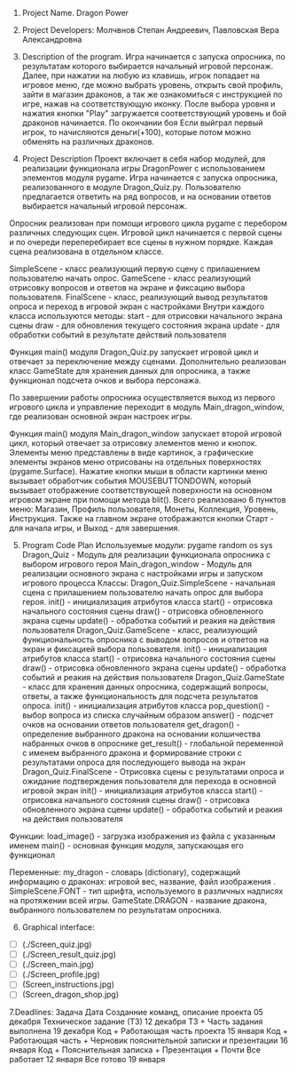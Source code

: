 1. Project Name. Dragon Power

2. Project Developers: Молчвнов Степан Андреевич, Павловская Вера Александровна

3. Description of the program. Игра начинается с запуска опросника, по результатам которого выбирается начальный игровой персонаж. Далее, при нажатии на любую из клавишь, игрок попадает на игровое меню, где можно выбрать уровень, открыть свой профиль, зайти в магазин драконов, а так же ознакомиться с инструкцией по игре, нажав на соответствующую иконку. После выбора уровня и нажатия кнопки "Play" загружается соответствующий уровень и бой драконов начинается. По окончании боя Если выйграл первый игрок, то начисляются деньги(+100), которые потом можно обменять на различных драконов.

4. Project Description Проект включает в себя набор модулей, для реализации функционала игры DragonPower с использованием элементов модуля pygame. Игра начинается с запуска опросника, реализованного в модуле Dragon_Quiz.py. Пользователю предлагается ответить на ряд вопросов, и на основании ответов выбирается начальный игровой персонаж.

Опросник реализован при помощи игрового цикла pygame с перебором различных следующих сцен. Игровой цикл начинается с первой сцены и по очереди переперебирает все сцены в нужном порядке. Каждая сцена реализована в отдельном классе.

SimpleScene - класс реализующий первую сцену с прилашением пользователю начать опрос.
GameScene - класс реализующий отрисовку вопросов и ответов на экране и фиксацию выбора пользователя.
FinalScene - класс, реализующий вывод результатов опроса и переход в игровой экран с настройками
Внутри каждого класса используются методы: start - для отрисовки начального экрана сцены draw - для обновления текущего состояния экрана update - для обработки событий в результате действий пользователя

Функция main() модуля Dragon_Quiz.py запускает игровой цикл и отвечает за переключение между сценами. Дополнительно реализован класс GameState для хранения данных для опросника, а также функционал подсчета очков и выбора персонажа.

По завершении работы опросника осуществляется выход из первого игрового цикла и управление переходит в модуль Main_dragon_window, где реализован основной экран настроек игры.

Функция main() модуля Main_dragon_window запускает второй игровой цикл, который отвечает за отрисовку элементов меню и кнопок. Элементы меню представлены в виде картинок, а графические элементы экранов меню отрисованы на отдельных поверхностях (pygame.Surface). Нажатие кнопки мыши в области картинки меню вызывает обработчик события MOUSEBUTTONDOWN, который вызывает отображение соответствующей поверхности на основном игровом экране при помощи метода blit(). Всего реализовано 6 пунктов меню: Магазин, Профиль пользователя, Монеты, Коллекция, Уровень, Инструкция. Также на главном экране отображаются кнопки Старт - для начала игры, и Выход - для завершения.

5. Program Code Plan Используемые модули: pygame random os sys Dragon_Quiz - Модуль для реализации функционала опросника с выбором игрового героя Main_dragon_window - Модуль для реализации основного экрана с настройками игры и запуском игрового процесса
Классы: Dragon_Quiz.SimpleScene - начальная сцена с прилашением пользователю начать опрос для выбора героя. init() - инициализация атрибутов класса start() - отрисовка начального состояния сцены draw() - отрисовка обновленного экрана сцены update() - обработка событий и реакия на действия пользователя Dragon_Quiz.GameScene - класс, реализующий функциональность опросника с выводом вопросов и ответов на экран и фиксацией выбора пользователя. init() - инициализация атрибутов класса start() - отрисовка начального состояния сцены draw() - отрисовка обновленного экрана сцены update() - обработка событий и реакия на действия пользователя Dragon_Quiz.GameState - класс для хранения данных опросника, содержащий вопросы, ответы, а также функциональность для подсчета результатов опроса. init() - инициализация атрибутов класса pop_question() - выбор вопроса из списка случайным образом answer() - подсчет очков на основании ответов пользователя get_dragon() - определение выбранного дракона на основании колшичества набранных очков в опроснике get_result() - глобальной переменной с именем выбранного дракона и формирование строки с результатами опроса для последующего вывода на экран Dragon_Quiz.FinalScene - Отрисовка сцены с результатами опроса и ожидание подтверждения пользователя для перехода в основной игровой экран init() - инициализация атрибутов класса start() - отрисовка начального состояния сцены draw() - отрисовка обновленного экрана сцены update() - обработка событий и реакия на действия пользователя

Функции: load_image() - загрузка изображения из файла с указанным именем main() - основная функция модуля, запускающая его функционал

Переменные: my_dragon - словарь (dictionary), содержащий информацию о драконах: игровой вес, название, файл изображения . SimpleScene.FONT - тип шрифта, используемого в различных надписях на протяжении всей игры. GameState.DRAGON - название дракона, выбранного пользователем по результатам опросника.

6. Graphical interface: 
- [ ] (./Screen_quiz.jpg)
- [ ] (./Screen_result_quiz.jpg)
- [ ] (./Screen_main.jpg)
- [ ] (./Screen_profile.jpg)
- [ ] (Screen_instructions.jpg)
- [ ] (Screen_dragon_shop.jpg)

7.Deadlines: Задача Дата Созданние команд, описание проекта 05 декабря Техническое задание (ТЗ) 12 декабря ТЗ + Часть задания выполнена 19 декабря Код + Работающая часть проекта 15 января Код + Работающая часть + Черновик пояснительной записки и презентации 16 января Код + Пояснительная записка + Презентация + Почти Все работает 12 января Все готово 19 января
